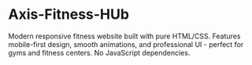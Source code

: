 # Axis-Fitness-HUb
Modern responsive fitness website built with pure HTML/CSS. Features mobile-first design, smooth animations, and professional UI - perfect for gyms and fitness centers. No JavaScript dependencies.
